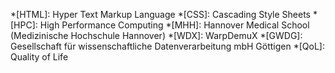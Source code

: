 *[HTML]: Hyper Text Markup Language
*[CSS]: Cascading Style Sheets
*[HPC]: High Performance Computing
*[MHH]: Hannover Medical School (Medizinische Hochschule Hannover)
*[WDX]: WarpDemuX
*[GWDG]: Gesellschaft für wissenschaftliche Datenverarbeitung mbH Göttigen
*[QoL]: Quality of Life

